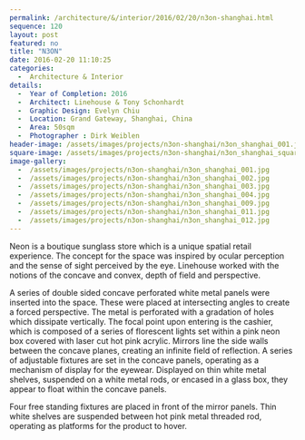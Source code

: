 ```yaml
---
permalink: /architecture/&/interior/2016/02/20/n3on-shanghai.html
sequence: 120
layout: post
featured: no
title: "N3ON"
date: 2016-02-20 11:10:25
categories:
  -  Architecture & Interior
details:
  -  Year of Completion: 2016
  -  Architect: Linehouse & Tony Schonhardt
  -  Graphic Design: Evelyn Chiu
  -  Location: Grand Gateway, Shanghai, China
  -  Area: 50sqm
  -  Photographer : Dirk Weiblen
header-image: /assets/images/projects/n3on-shanghai/n3on_shanghai_001.jpg
square-image: /assets/images/projects/n3on-shanghai/n3on_shanghai_square.jpg
image-gallery:
  -  /assets/images/projects/n3on-shanghai/n3on_shanghai_001.jpg
  -  /assets/images/projects/n3on-shanghai/n3on_shanghai_002.jpg
  -  /assets/images/projects/n3on-shanghai/n3on_shanghai_003.jpg
  -  /assets/images/projects/n3on-shanghai/n3on_shanghai_004.jpg
  -  /assets/images/projects/n3on-shanghai/n3on_shanghai_009.jpg
  -  /assets/images/projects/n3on-shanghai/n3on_shanghai_011.jpg
  -  /assets/images/projects/n3on-shanghai/n3on_shanghai_012.jpg
---
```

Neon is a boutique sunglass store which is a unique spatial retail experience. The concept for the space was inspired by ocular perception and the sense of sight perceived by the eye. Linehouse worked with the notions of the concave and convex, depth of field and perspective.

A series of double sided concave perforated white metal panels were inserted into the space. These were placed at intersecting angles to create a forced perspective. The metal is perforated with a gradation of holes which dissipate vertically. The focal point upon entering is the cashier, which is composed of a series of florescent lights set within a pink neon box covered with laser cut hot pink acrylic. Mirrors line the side walls between the concave planes, creating an infinite field of reflection.
A series of adjustable fixtures are set in the concave panels, operating as a mechanism of display for the eyewear. Displayed on thin white metal shelves, suspended on a white metal rods, or encased in a glass box, they appear to float within the concave panels.

Four free standing fixtures are placed in front of the mirror panels. Thin white shelves are suspended between hot pink metal threaded rod, operating as platforms for the product to hover.
